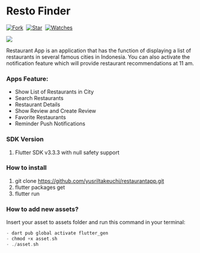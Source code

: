 # Resto Finder

[![Fork](https://img.shields.io/github/forks/yusriltakeuchi/restaurantapp?style=social)](https://github.com/yusriltakeuchi/restaurantapp/fork)&nbsp; [![Star](https://img.shields.io/github/stars/yusriltakeuchi/restaurantapp?style=social)](https://github.com/yusriltakeuchi/restaurantapp/star)&nbsp; [![Watches](https://img.shields.io/github/watchers/yusriltakeuchi/restaurantapp?style=social)](https://github.com/yusriltakeuchi/restaurantapp/)&nbsp;


<p><img  src="https://i.ibb.co/ggHw3m0/Portfolio.png"/></p>

Restaurant App is an application that has the function of displaying a list of restaurants in several famous cities in Indonesia. You can also activate the notification feature which will provide restaurant recommendations at 11 am.


### Apps Feature:

- Show List of Restaurants in City
- Search Restaurants
- Restaurant Details
- Show Review and Create Review
- Favorite Restaurants
- Reminder Push Notifications
 

### SDK Version
1. Flutter SDK v3.3.3 with null safety support
 
### How to install 
1. git clone https://github.com/yusriltakeuchi/restaurantapp.git
2. flutter packages get
3. flutter run

### How to add new assets?
Insert your asset to assets folder and run this command in your terminal:
```dart
- dart pub global activate flutter_gen
- chmod +x asset.sh
- ./asset.sh
```